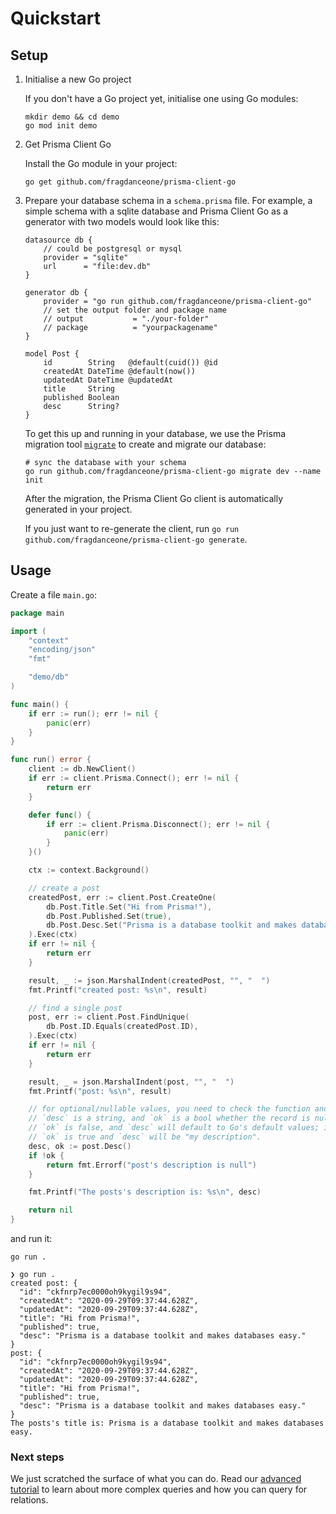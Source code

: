 # Quickstart

## Setup

1) Initialise a new Go project

    If you don't have a Go project yet, initialise one using Go modules:

    ```shell script
    mkdir demo && cd demo
    go mod init demo
    ```

2) Get Prisma Client Go

    Install the Go module in your project:

    ```shell script
    go get github.com/fragdanceone/prisma-client-go
    ```

3) Prepare your database schema in a `schema.prisma` file. For example, a simple schema with a sqlite database and
    Prisma Client Go as a generator with two models would look like this:

    ```prisma
    datasource db {
        // could be postgresql or mysql
        provider = "sqlite"
        url      = "file:dev.db"
    }

    generator db {
        provider = "go run github.com/fragdanceone/prisma-client-go"
        // set the output folder and package name
        // output           = "./your-folder"
        // package          = "yourpackagename"
    }

    model Post {
        id        String   @default(cuid()) @id
        createdAt DateTime @default(now())
        updatedAt DateTime @updatedAt
        title     String
        published Boolean
        desc      String?
    }
    ```

    To get this up and running in your database, we use the Prisma migration
    tool [`migrate`](https://www.prisma.io/docs/concepts/components/prisma-migrate) to create and migrate our database:

     ```shell script
    # sync the database with your schema
    go run github.com/fragdanceone/prisma-client-go migrate dev --name init
    ```

    After the migration, the Prisma Client Go client is automatically generated in your project.

    If you just want to re-generate the client, run `go run github.com/fragdanceone/prisma-client-go generate`.

## Usage

Create a file `main.go`:

```go
package main

import (
    "context"
    "encoding/json"
    "fmt"

    "demo/db"
)

func main() {
    if err := run(); err != nil {
        panic(err)
    }
}

func run() error {
    client := db.NewClient()
    if err := client.Prisma.Connect(); err != nil {
        return err
    }

    defer func() {
        if err := client.Prisma.Disconnect(); err != nil {
            panic(err)
        }
    }()

    ctx := context.Background()

    // create a post
    createdPost, err := client.Post.CreateOne(
        db.Post.Title.Set("Hi from Prisma!"),
        db.Post.Published.Set(true),
        db.Post.Desc.Set("Prisma is a database toolkit and makes databases easy."),
    ).Exec(ctx)
    if err != nil {
        return err
    }

    result, _ := json.MarshalIndent(createdPost, "", "  ")
    fmt.Printf("created post: %s\n", result)

    // find a single post
    post, err := client.Post.FindUnique(
        db.Post.ID.Equals(createdPost.ID),
    ).Exec(ctx)
    if err != nil {
        return err
    }

    result, _ = json.MarshalIndent(post, "", "  ")
    fmt.Printf("post: %s\n", result)

    // for optional/nullable values, you need to check the function and create two return values
    // `desc` is a string, and `ok` is a bool whether the record is null or not. If it's null,
    // `ok` is false, and `desc` will default to Go's default values; in this case an empty string (""). Otherwise,
    // `ok` is true and `desc` will be "my description".
    desc, ok := post.Desc()
    if !ok {
        return fmt.Errorf("post's description is null")
    }

    fmt.Printf("The posts's description is: %s\n", desc)

    return nil
}
```

and run it:

```shell script
go run .
```

```
❯ go run .
created post: {
  "id": "ckfnrp7ec0000oh9kygil9s94",
  "createdAt": "2020-09-29T09:37:44.628Z",
  "updatedAt": "2020-09-29T09:37:44.628Z",
  "title": "Hi from Prisma!",
  "published": true,
  "desc": "Prisma is a database toolkit and makes databases easy."
}
post: {
  "id": "ckfnrp7ec0000oh9kygil9s94",
  "createdAt": "2020-09-29T09:37:44.628Z",
  "updatedAt": "2020-09-29T09:37:44.628Z",
  "title": "Hi from Prisma!",
  "published": true,
  "desc": "Prisma is a database toolkit and makes databases easy."
}
The posts's title is: Prisma is a database toolkit and makes databases easy.
```

### Next steps

We just scratched the surface of what you can do. Read our [advanced tutorial](advanced.md) to learn about more
complex queries and how you can query for relations.
